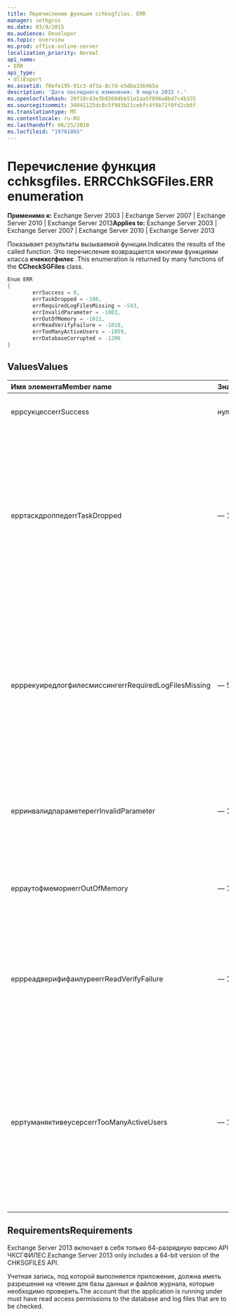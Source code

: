 ```yaml
---
title: Перечисление функция cchksgfiles. ERR
manager: sethgros
ms.date: 03/9/2015
ms.audience: Developer
ms.topic: overview
ms.prod: office-online-server
localization_priority: Normal
api_name:
- ERR
api_type:
- dllExport
ms.assetid: f0efe195-91c3-4f3a-8c7d-e5dba336465a
description: 'Дата последнего изменения: 9 марта 2015 г.'
ms.openlocfilehash: 20f10c43e3b92604bb51e1aa5f896a8bd7c4b335
ms.sourcegitcommit: 34041125dc8c5f993b21cebfc4f8b72f0fd2cb6f
ms.translationtype: MT
ms.contentlocale: ru-RU
ms.lasthandoff: 06/25/2018
ms.locfileid: "19761865"
---
```

# <a name="cchksgfileserr-enumeration"></a><span data-ttu-id="33fbc-103">Перечисление функция cchksgfiles. ERR</span><span class="sxs-lookup"><span data-stu-id="33fbc-103">CChkSGFiles.ERR enumeration</span></span> 
  
<span data-ttu-id="33fbc-104">**Применимо к:** Exchange Server 2003 | Exchange Server 2007 | Exchange Server 2010 | Exchange Server 2013</span><span class="sxs-lookup"><span data-stu-id="33fbc-104">**Applies to:** Exchange Server 2003 | Exchange Server 2007 | Exchange Server 2010 | Exchange Server 2013</span></span>
  
<span data-ttu-id="33fbc-105">Показывает результаты вызываемой функции.</span><span class="sxs-lookup"><span data-stu-id="33fbc-105">Indicates the results of the called function.</span></span> <span data-ttu-id="33fbc-106">Это перечисление возвращается многими функциями класса **кчекксгфилес** .</span><span class="sxs-lookup"><span data-stu-id="33fbc-106">This enumeration is returned by many functions of the **CCheckSGFiles** class.</span></span> 
  
```cs
Enum ERR  
{
        errSuccess = 0,
        errTaskDropped = -106,
        errRequiredLogFilesMissing = -543,
        errInvalidParameter = -1003,
        errOutOfMemory = -1011,
        errReadVerifyFailure = -1018,
        errTooManyActiveUsers = -1059,
        errDatabaseCorrupted = -1206
}

```

## <a name="values"></a><span data-ttu-id="33fbc-107">Values</span><span class="sxs-lookup"><span data-stu-id="33fbc-107">Values</span></span>

|<span data-ttu-id="33fbc-108">**Имя элемента**</span><span class="sxs-lookup"><span data-stu-id="33fbc-108">**Member name**</span></span>|<span data-ttu-id="33fbc-109">**Значение**</span><span class="sxs-lookup"><span data-stu-id="33fbc-109">**Value**</span></span>|<span data-ttu-id="33fbc-110">**Описание**</span><span class="sxs-lookup"><span data-stu-id="33fbc-110">**Description**</span></span>|
|:-----|:-----|:-----|
|<span data-ttu-id="33fbc-111">еррсукцесс</span><span class="sxs-lookup"><span data-stu-id="33fbc-111">errSuccess</span></span>  <br/> |<span data-ttu-id="33fbc-112">нуль</span><span class="sxs-lookup"><span data-stu-id="33fbc-112">0</span></span>  <br/> |<span data-ttu-id="33fbc-113">Функция завершена без ошибок.</span><span class="sxs-lookup"><span data-stu-id="33fbc-113">The function completed without any errors.</span></span>  <br/> |
|<span data-ttu-id="33fbc-114">ерртаскдроппед</span><span class="sxs-lookup"><span data-stu-id="33fbc-114">errTaskDropped</span></span>  <br/> |<span data-ttu-id="33fbc-115">— 106</span><span class="sxs-lookup"><span data-stu-id="33fbc-115">-106</span></span>  <br/> |<span data-ttu-id="33fbc-116">Возвращается функцией **ерртерм** , чтобы указать, что были проверены не все страницы базы данных и файлы журнала транзакций, а также обнаружены ошибки во время проверки.</span><span class="sxs-lookup"><span data-stu-id="33fbc-116">Returned by the **ErrTerm** function to indicate that not all database pages and transaction log files were checked, or that errors were encountered during the verification.</span></span>  <br/> |
|<span data-ttu-id="33fbc-117">ерррекуиредлогфилесмиссинг</span><span class="sxs-lookup"><span data-stu-id="33fbc-117">errRequiredLogFilesMissing</span></span>  <br/> |<span data-ttu-id="33fbc-118">— 543</span><span class="sxs-lookup"><span data-stu-id="33fbc-118">-543</span></span>  <br/> |<span data-ttu-id="33fbc-119">Один или несколько файлов журнала, необходимых для переноса базы данных в состояние чистого отключения, не найдены в пути к файлу журнала или не имеют указанного имени из трех букв.</span><span class="sxs-lookup"><span data-stu-id="33fbc-119">One or more log files that are required to bring the database to a clean-shutdown state was not found in the log file path, or did not have the specified three-letter base name.</span></span>  <br/> |
|<span data-ttu-id="33fbc-120">ерринвалидпараметер</span><span class="sxs-lookup"><span data-stu-id="33fbc-120">errInvalidParameter</span></span>  <br/> |<span data-ttu-id="33fbc-121">— 1003</span><span class="sxs-lookup"><span data-stu-id="33fbc-121">-1003</span></span>  <br/> |<span data-ttu-id="33fbc-122">Один или несколько параметров, переданных функции, являются недопустимыми.</span><span class="sxs-lookup"><span data-stu-id="33fbc-122">One or more parameters that were passed to the function were invalid.</span></span>  <br/> |
|<span data-ttu-id="33fbc-123">ерраутофмемори</span><span class="sxs-lookup"><span data-stu-id="33fbc-123">errOutOfMemory</span></span>  <br/> |<span data-ttu-id="33fbc-124">— 1011</span><span class="sxs-lookup"><span data-stu-id="33fbc-124">-1011</span></span>  <br/> |<span data-ttu-id="33fbc-125">Недостаточно памяти для выполнения запрошенной операции.</span><span class="sxs-lookup"><span data-stu-id="33fbc-125">Insufficient memory was available to complete the requested operation.</span></span>  <br/> |
|<span data-ttu-id="33fbc-126">еррреадверифифаилуре</span><span class="sxs-lookup"><span data-stu-id="33fbc-126">errReadVerifyFailure</span></span>  <br/> |<span data-ttu-id="33fbc-127">— 1018</span><span class="sxs-lookup"><span data-stu-id="33fbc-127">-1018</span></span>  <br/> |<span data-ttu-id="33fbc-128">Контрольная сумма, хранящаяся на странице базы данных, не соответствует ожидаемой контрольной сумме.</span><span class="sxs-lookup"><span data-stu-id="33fbc-128">The checksum that is stored on a database page does not match its expected checksum.</span></span>  <br/> |
|<span data-ttu-id="33fbc-129">ерртуманяктивеусерс</span><span class="sxs-lookup"><span data-stu-id="33fbc-129">errTooManyActiveUsers</span></span>  <br/> |<span data-ttu-id="33fbc-130">— 1059</span><span class="sxs-lookup"><span data-stu-id="33fbc-130">-1059</span></span>  <br/> |<span data-ttu-id="33fbc-131">Функция **ерртерм** вызвана во время использования объекта.</span><span class="sxs-lookup"><span data-stu-id="33fbc-131">The **ErrTerm** function was called while the object was still being used.</span></span> <span data-ttu-id="33fbc-132">Это может произойти, если **ерртерм** вызывается до возвращения **еррчеккдбпажес** или **еррчекклогфилес** .</span><span class="sxs-lookup"><span data-stu-id="33fbc-132">This can occur if **ErrTerm** is called before **ErrCheckDbPages** or **ErrCheckLogFiles** has returned.</span></span>  <br/> |
   
## <a name="requirements"></a><span data-ttu-id="33fbc-133">Requirements</span><span class="sxs-lookup"><span data-stu-id="33fbc-133">Requirements</span></span>

<span data-ttu-id="33fbc-134">Exchange Server 2013 включает в себя только 64-разрядную версию API ЧКСГФИЛЕС.</span><span class="sxs-lookup"><span data-stu-id="33fbc-134">Exchange Server 2013 only includes a 64-bit version of the CHKSGFILES API.</span></span>
  
<span data-ttu-id="33fbc-135">Учетная запись, под которой выполняется приложение, должна иметь разрешения на чтение для базы данных и файлов журнала, которые необходимо проверить.</span><span class="sxs-lookup"><span data-stu-id="33fbc-135">The account that the application is running under must have read access permissions to the database and log files that are to be checked.</span></span>
  

